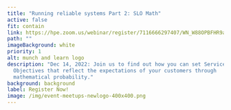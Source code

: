 ```yaml
---
title: "Running reliable systems Part 2: SLO Math"
active: false
fit: contain
link: https://hpe.zoom.us/webinar/register/7116666297407/WN_W88OPBFHR9adPaz5I6I0bQ
path: ""
imageBackground: white
priority: 1
alt: munch and learn logo
description: "Dec 14, 2022: Join us to find out how you can set Service Level
  Objectives that reflect the expectations of your customers through
  mathematical probability."
background: background
label: Register Now!
image: /img/event-meetups-newlogo-400x400.png
---
```

